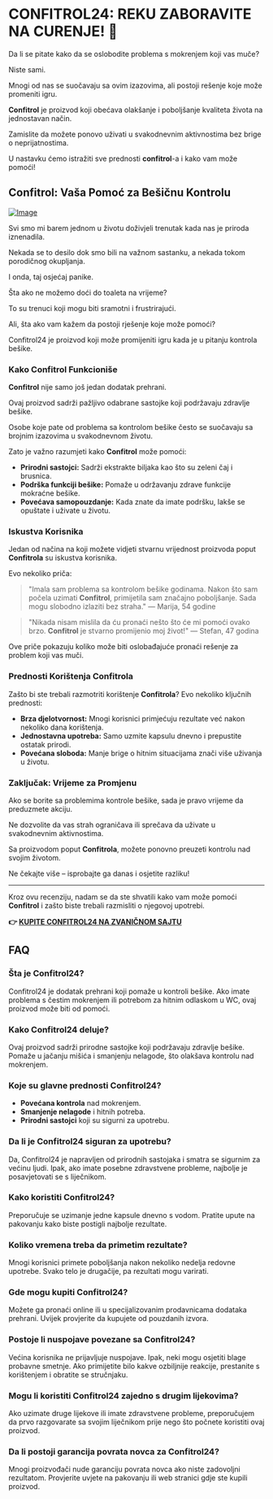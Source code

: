# CONFITROL24: REKU ZABORAVITE NA CURENJE! 🚀

Da li se pitate kako da se oslobodite problema s mokrenjem koji vas muče?  

Niste sami. 

Mnogi od nas se suočavaju sa ovim izazovima, ali postoji rešenje koje može promeniti igru. 

**Confitrol** je proizvod koji obećava olakšanje i poboljšanje kvaliteta života na jednostavan način.  

Zamislite da možete ponovo uživati u svakodnevnim aktivnostima bez brige o neprijatnostima. 

U nastavku ćemo istražiti sve prednosti **confitrol**-a i kako vam može pomoći!

## Confitrol: Vaša Pomoć za Bešičnu Kontrolu

[![Image](https://www2.sellhealth.com/233/confitrol24-5-1.jpg)](https://gchaffi.com/y7KG79b4)

Svi smo mi barem jednom u životu doživjeli trenutak kada nas je priroda iznenadila.

Nekada se to desilo dok smo bili na važnom sastanku, a nekada tokom porodičnog okupljanja.

I onda, taj osjećaj panike. 

Šta ako ne možemo doći do toaleta na vrijeme?

To su trenuci koji mogu biti sramotni i frustrirajući.

Ali, šta ako vam kažem da postoji rješenje koje može pomoći?

Confitrol24 je proizvod koji može promijeniti igru kada je u pitanju kontrola bešike.

### Kako Confitrol Funkcioniše

**Confitrol** nije samo još jedan dodatak prehrani. 

Ovaj proizvod sadrži pažljivo odabrane sastojke koji podržavaju zdravlje bešike. 

Osobe koje pate od problema sa kontrolom bešike često se suočavaju sa brojnim izazovima u svakodnevnom životu.

Zato je važno razumjeti kako **Confitrol** može pomoći:

- **Prirodni sastojci:** Sadrži ekstrakte biljaka kao što su zeleni čaj i brusnica.
- **Podrška funkciji bešike:** Pomaže u održavanju zdrave funkcije mokraćne bešike.
- **Povećava samopouzdanje:** Kada znate da imate podršku, lakše se opuštate i uživate u životu.

### Iskustva Korisnika

Jedan od načina na koji možete vidjeti stvarnu vrijednost proizvoda poput **Confitrola** su iskustva korisnika. 

Evo nekoliko priča:

> "Imala sam problema sa kontrolom bešike godinama. 
> Nakon što sam počela uzimati **Confitrol**, primijetila sam značajno poboljšanje. 
> Sada mogu slobodno izlaziti bez straha." 
> — Marija, 54 godine

> "Nikada nisam mislila da ću pronaći nešto što će mi pomoći ovako brzo. 
> **Confitrol** je stvarno promijenio moj život!" 
> — Stefan, 47 godina

Ove priče pokazuju koliko može biti oslobađajuće pronaći rešenje za problem koji vas muči.

### Prednosti Korištenja Confitrola

Zašto bi ste trebali razmotriti korištenje **Confitrola**? Evo nekoliko ključnih prednosti:

- **Brza djelotvornost:** Mnogi korisnici primjećuju rezultate već nakon nekoliko dana korištenja.
- **Jednostavna upotreba:** Samo uzmite kapsulu dnevno i prepustite ostatak prirodi.
- **Povećana sloboda:** Manje brige o hitnim situacijama znači više uživanja u životu.

### Zaključak: Vrijeme za Promjenu

Ako se borite sa problemima kontrole bešike, sada je pravo vrijeme da preduzmete akciju. 

Ne dozvolite da vas strah ograničava ili sprečava da uživate u svakodnevnim aktivnostima.

Sa proizvodom poput **Confitrola**, možete ponovno preuzeti kontrolu nad svojim životom. 

Ne čekajte više – isprobajte ga danas i osjetite razliku!

---

Kroz ovu recenziju, nadam se da ste shvatili kako vam može pomoći **Confitrol** i zašto biste trebali razmisliti o njegovoj upotrebi.



**👉 [KUPITE CONFITROL24 NA ZVANIČNOM SAJTU](https://gchaffi.com/y7KG79b4)**

## FAQ

### Šta je Confitrol24?
Confitrol24 je dodatak prehrani koji pomaže u kontroli bešike. Ako imate problema s čestim mokrenjem ili potrebom za hitnim odlaskom u WC, ovaj proizvod može biti od pomoći.

### Kako Confitrol24 deluje?
Ovaj proizvod sadrži prirodne sastojke koji podržavaju zdravlje bešike. Pomaže u jačanju mišića i smanjenju nelagode, što olakšava kontrolu nad mokrenjem.

### Koje su glavne prednosti Confitrol24?
- **Povećana kontrola** nad mokrenjem.
- **Smanjenje nelagode** i hitnih potreba.
- **Prirodni sastojci** koji su sigurni za upotrebu.

### Da li je Confitrol24 siguran za upotrebu?
Da, Confitrol24 je napravljen od prirodnih sastojaka i smatra se sigurnim za većinu ljudi. Ipak, ako imate posebne zdravstvene probleme, najbolje je posavjetovati se s liječnikom.

### Kako koristiti Confitrol24?
Preporučuje se uzimanje jedne kapsule dnevno s vodom. Pratite upute na pakovanju kako biste postigli najbolje rezultate.

### Koliko vremena treba da primetim rezultate?
Mnogi korisnici primete poboljšanja nakon nekoliko nedelja redovne upotrebe. Svako telo je drugačije, pa rezultati mogu varirati.

### Gde mogu kupiti Confitrol24?
Možete ga pronaći online ili u specijalizovanim prodavnicama dodataka prehrani. Uvijek provjerite da kupujete od pouzdanih izvora.

### Postoje li nuspojave povezane sa Confitrol24?
Većina korisnika ne prijavljuje nuspojave. Ipak, neki mogu osjetiti blage probavne smetnje. Ako primijetite bilo kakve ozbiljnije reakcije, prestanite s korištenjem i obratite se stručnjaku.

### Mogu li koristiti Confitrol24 zajedno s drugim lijekovima?
Ako uzimate druge lijekove ili imate zdravstvene probleme, preporučujem da prvo razgovarate sa svojim liječnikom prije nego što počnete koristiti ovaj proizvod.

### Da li postoji garancija povrata novca za Confitrol24?
Mnogi proizvođači nude garanciju povrata novca ako niste zadovoljni rezultatom. Provjerite uvjete na pakovanju ili web stranici gdje ste kupili proizvod.